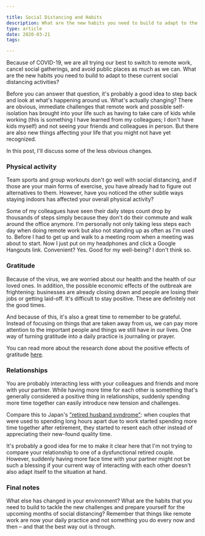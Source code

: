 ```yaml
---

title: Social Distancing and Habits
description: What are the new habits you need to build to adapt to the social distancing activities caused by COVID-19?
type: article
date: 2020-03-21
tags:

---
```


Because of COVID-19, we are all trying our best to switch to remote work, cancel social gatherings, and avoid public places as much as we can. What are the new habits you need to build to adapt to these current social distancing activities?

Before you can answer that question, it's probably a good idea to step back and look at what's happening around us. What's actually changing? There are obvious, immediate challenges that remote work and possible self-isolation has brought into your life such as having to take care of kids while working (this is something I have learned from my colleagues; I don't have kids myself) and not seeing your friends and colleagues in person. But there are also new things affecting your life that you might not have yet recognized.

In this post, I'll discuss some of the less obvious changes.

### Physical activity

Team sports and group workouts don't go well with social distancing, and if those are your main forms of exercise, you have already had to figure out alternatives to them. However, have you noticed the other subtle ways staying indoors has affected your overall physical activity?

Some of my colleagues have seen their daily steps count drop by thousands of steps simply because they don't do their commute and walk around the office anymore. I'm personally not only taking less steps each day when doing remote work but also not standing up as often as I'm used to. Before I had to get up and walk to a meeting room when a meeting was about to start. Now I just put on my headphones and click a Google Hangouts link. Convenient? Yes. Good for my well-being? I don't think so.

### Gratitude

Because of the virus, we are worried about our health and the health of our loved ones. In addition, the possible economic effects of the outbreak are frightening: businesses are already closing down and people are losing their jobs or getting laid-off. It's difficult to stay positive. These are definitely not the good times.

And because of this, it's also a great time to remember to be grateful. Instead of focusing on things that are taken away from us, we can pay more attention to the important people and things we still have in our lives. One way of turning gratitude into a daily practice is journaling or prayer.

You can read more about the research done about the positive effects of gratitude [here](https://greatergood.berkeley.edu/article/item/how_gratitude_changes_you_and_your_brain).

### Relationships

You are probably interacting less with your colleagues and friends and more with your partner. While having more time for each other is something that's generally considered a positive thing in relationships, suddenly spending more time together can easily introduce new tension and challenges.

Compare this to Japan's ["retired husband syndrome"](https://en.wikipedia.org/wiki/Retired_husband_syndrome): when couples that were used to spending long hours apart due to work started spending more time together after retirement, they started to resent each other instead of appreciating their new-found quality time.

It's probably a good idea for me to make it clear here that I'm not trying to compare your relationship to one of a dysfunctional retired couple. However, suddenly having more face time with your partner might not be such a blessing if your current way of interacting with each other doesn't also adapt itself to the situation at hand.

### Final notes

What else has changed in your environment? What are the habits that you need to build to tackle the new challenges and prepare yourself for the upcoming months of social distancing? Remember that things like remote work are now your daily practice and not something you do every now and then – and that the best way out is through.
